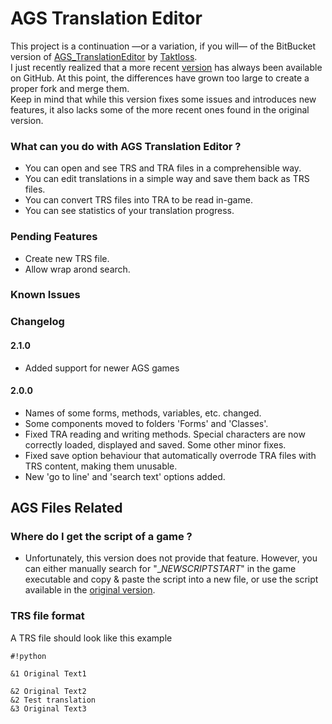 # AGS Translation Editor #
This project is a continuation —or a variation, if you will— of the BitBucket version of [AGS_TranslationEditor](https://bitbucket.org/Taktloss/ags_translationeditor/src/master/) by [Taktloss](https://github.com/Taktloss).  
I just recently realized that a more recent [version](https://github.com/Taktloss/AGS_TranslationEditor) has always been available on GitHub. At this point, the differences have grown too large to create a proper fork and merge them.  
Keep in mind that while this version fixes some issues and introduces new features, it also lacks some of the more recent ones found in the original version.

### What can you do with AGS Translation Editor ? ###
* You can open and see TRS and TRA files in a comprehensible way.
* You can edit translations in a simple way and save them back as TRS files.
* You can convert TRS files into TRA to be read in-game.
* You can see statistics of your translation progress. 

### Pending Features ###
* Create new TRS file.
* Allow wrap arond search.

### Known Issues ###

### Changelog ###
#### 2.1.0 ####
* Added support for newer AGS games

#### 2.0.0 ####
* Names of some forms, methods, variables, etc. changed.
* Some components moved to folders 'Forms' and 'Classes'.
* Fixed TRA reading and writing methods. Special characters are now correctly loaded, displayed and saved. Some other minor fixes.
* Fixed save option behaviour that automatically overrode TRA files with TRS content, making them unusable.
* New 'go to line' and 'search text' options added.

## AGS Files Related ##

### Where do I get the script of a game ? ###
* Unfortunately, this version does not provide that feature. However, you can either manually search for "__NEWSCRIPTSTART_" in the game executable and copy & paste the script into a new file, or use the script available in the [original version](https://github.com/Taktloss/AGS_TranslationEditor).

### TRS file format ###
A TRS file should look like this example

```
#!python

&1 Original Text1

&2 Original Text2
&2 Test translation
&3 Original Text3


```
